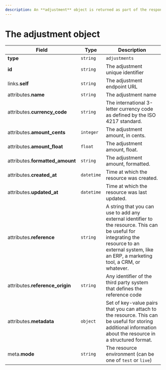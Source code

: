 ```yaml
---
description: An **adjustment** object is returned as part of the response body of each successful list, retrieve, create or update API call.
---
```


# The adjustment object

| Field          | Type     | Description                                  |
| -------------- | -------- | -------------------------------------------- |
| **type**       | `string` | `adjustments`                        |
| **id**         | `string` | The adjustment unique identifier  |
| links.**self** | `string` | The adjustment endpoint URL       |
| attributes.**name** | `string` | The adjustment name |
| attributes.**currency_code** | `string` | The international 3-letter currency code as defined by the ISO 4217 standard. |
| attributes.**amount_cents** | `integer` | The adjustment amount, in cents. |
| attributes.**amount_float** | `float` | The adjustment amount, float. |
| attributes.**formatted_amount** | `string` | The adjustment amount, formatted. |
| attributes.**created_at** | `datetime` | Time at which the resource was created. |
| attributes.**updated_at** | `datetime` | Time at which the resource was last updated. |
| attributes.**reference** | `string` | A string that you can use to add any external identifier to the resource. This can be useful for integrating the resource to an external system, like an ERP, a marketing tool, a CRM, or whatever. |
| attributes.**reference_origin** | `string` | Any identifier of the third party system that defines the reference code |
| attributes.**metadata** | `object` | Set of key-value pairs that you can attach to the resource. This can be useful for storing additional information about the resource in a structured format. |
| meta.**mode** | `string` | The resource environment \(can be one of `test` or `live`\) |

